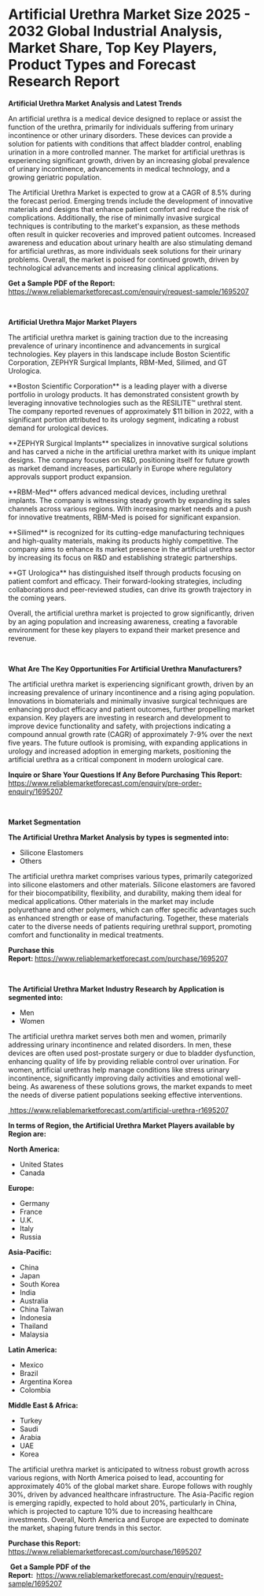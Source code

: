<p><h1>Artificial Urethra Market Size 2025 - 2032 Global Industrial Analysis, Market Share, Top Key Players, Product Types and Forecast Research Report</h1></p><p><strong>Artificial Urethra Market Analysis and Latest Trends</strong></p>
<p><p>An artificial urethra is a medical device designed to replace or assist the function of the urethra, primarily for individuals suffering from urinary incontinence or other urinary disorders. These devices can provide a solution for patients with conditions that affect bladder control, enabling urination in a more controlled manner. The market for artificial urethras is experiencing significant growth, driven by an increasing global prevalence of urinary incontinence, advancements in medical technology, and a growing geriatric population. </p><p>The Artificial Urethra Market is expected to grow at a CAGR of 8.5% during the forecast period. Emerging trends include the development of innovative materials and designs that enhance patient comfort and reduce the risk of complications. Additionally, the rise of minimally invasive surgical techniques is contributing to the market's expansion, as these methods often result in quicker recoveries and improved patient outcomes. Increased awareness and education about urinary health are also stimulating demand for artificial urethras, as more individuals seek solutions for their urinary problems. Overall, the market is poised for continued growth, driven by technological advancements and increasing clinical applications.</p></p>
<p><strong>Get a Sample PDF of the Report:&nbsp;</strong> <a href="https://www.reliablemarketforecast.com/enquiry/request-sample/1695207?utm_campaign=3169&utm_medium=2&utm_source=Github&utm_content=ia&utm_term=13042025&utm_id=artificial-urethra">https://www.reliablemarketforecast.com/enquiry/request-sample/1695207</a></p>
<p>&nbsp;</p>
<p><strong>Artificial Urethra Major Market Players</strong></p>
<p><p>The artificial urethra market is gaining traction due to the increasing prevalence of urinary incontinence and advancements in surgical technologies. Key players in this landscape include Boston Scientific Corporation, ZEPHYR Surgical Implants, RBM-Med, Silimed, and GT Urologica.</p><p>**Boston Scientific Corporation** is a leading player with a diverse portfolio in urology products. It has demonstrated consistent growth by leveraging innovative technologies such as the RESILITE™ urethral stent. The company reported revenues of approximately $11 billion in 2022, with a significant portion attributed to its urology segment, indicating a robust demand for urological devices.</p><p>**ZEPHYR Surgical Implants** specializes in innovative surgical solutions and has carved a niche in the artificial urethra market with its unique implant designs. The company focuses on R&D, positioning itself for future growth as market demand increases, particularly in Europe where regulatory approvals support product expansion.</p><p>**RBM-Med** offers advanced medical devices, including urethral implants. The company is witnessing steady growth by expanding its sales channels across various regions. With increasing market needs and a push for innovative treatments, RBM-Med is poised for significant expansion.</p><p>**Silimed** is recognized for its cutting-edge manufacturing techniques and high-quality materials, making its products highly competitive. The company aims to enhance its market presence in the artificial urethra sector by increasing its focus on R&D and establishing strategic partnerships.</p><p>**GT Urologica** has distinguished itself through products focusing on patient comfort and efficacy. Their forward-looking strategies, including collaborations and peer-reviewed studies, can drive its growth trajectory in the coming years.</p><p>Overall, the artificial urethra market is projected to grow significantly, driven by an aging population and increasing awareness, creating a favorable environment for these key players to expand their market presence and revenue.</p></p>
<p>&nbsp;</p>
<p><strong>What Are The Key Opportunities For Artificial Urethra Manufacturers?</strong></p>
<p><p>The artificial urethra market is experiencing significant growth, driven by an increasing prevalence of urinary incontinence and a rising aging population. Innovations in biomaterials and minimally invasive surgical techniques are enhancing product efficacy and patient outcomes, further propelling market expansion. Key players are investing in research and development to improve device functionality and safety, with projections indicating a compound annual growth rate (CAGR) of approximately 7-9% over the next five years. The future outlook is promising, with expanding applications in urology and increased adoption in emerging markets, positioning the artificial urethra as a critical component in modern urological care.</p></p>
<p><strong>Inquire or Share Your Questions If Any Before Purchasing This Report:</strong> <a href="https://www.reliablemarketforecast.com/enquiry/pre-order-enquiry/1695207?utm_campaign=3169&utm_medium=2&utm_source=Github&utm_content=ia&utm_term=13042025&utm_id=artificial-urethra">https://www.reliablemarketforecast.com/enquiry/pre-order-enquiry/1695207</a></p>
<p>&nbsp;</p>
<p><strong>Market Segmentation</strong></p>
<p><strong>The Artificial Urethra Market Analysis by types is segmented into:</strong></p>
<p><ul><li>Silicone Elastomers</li><li>Others</li></ul></p>
<p><p>The artificial urethra market comprises various types, primarily categorized into silicone elastomers and other materials. Silicone elastomers are favored for their biocompatibility, flexibility, and durability, making them ideal for medical applications. Other materials in the market may include polyurethane and other polymers, which can offer specific advantages such as enhanced strength or ease of manufacturing. Together, these materials cater to the diverse needs of patients requiring urethral support, promoting comfort and functionality in medical treatments.</p></p>
<p><strong>Purchase this Report:&nbsp;</strong><a href="https://www.reliablemarketforecast.com/purchase/1695207?utm_campaign=3169&utm_medium=2&utm_source=Github&utm_content=ia&utm_term=13042025&utm_id=artificial-urethra">https://www.reliablemarketforecast.com/purchase/1695207</a></p>
<p>&nbsp;</p>
<p><strong>The Artificial Urethra Market Industry Research by Application is segmented into:</strong></p>
<p><ul><li>Men</li><li>Women</li></ul></p>
<p><p>The artificial urethra market serves both men and women, primarily addressing urinary incontinence and related disorders. In men, these devices are often used post-prostate surgery or due to bladder dysfunction, enhancing quality of life by providing reliable control over urination. For women, artificial urethras help manage conditions like stress urinary incontinence, significantly improving daily activities and emotional well-being. As awareness of these solutions grows, the market expands to meet the needs of diverse patient populations seeking effective interventions.</p></p>
<p><a href="https://www.reliablemarketforecast.com/artificial-urethra-r1695207?utm_campaign=3169&utm_medium=2&utm_source=Github&utm_content=ia&utm_term=13042025&utm_id=artificial-urethra">&nbsp;https://www.reliablemarketforecast.com/artificial-urethra-r1695207</a></p>
<p><strong>In terms of Region, the Artificial Urethra Market Players available by Region are:</strong></p>
<p>
    <p> <strong> North America: </strong>
        <ul>
            <li>United States</li>
            <li>Canada</li>
        </ul>
        </p> 
    <p> <strong> Europe: </strong>
        <ul>
            <li>Germany</li>
            <li>France</li>
            <li>U.K.</li>
            <li>Italy</li>
            <li>Russia</li>
        </ul>
        </p> 
    <p> <strong> Asia-Pacific: </strong>
        <ul>
            <li>China</li>
            <li>Japan</li>
            <li>South Korea</li>
            <li>India</li>
            <li>Australia</li>
            <li>China Taiwan</li>
            <li>Indonesia</li>
            <li>Thailand</li>
            <li>Malaysia</li>
        </ul>
        </p> 
    <p> <strong> Latin America: </strong>
        <ul>
            <li>Mexico</li>
            <li>Brazil</li>
            <li>Argentina Korea</li>
            <li>Colombia</li>
        </ul>
        </p> 
    <p> <strong> Middle East & Africa: </strong>
        <ul>
            <li>Turkey</li>
            <li>Saudi</li>
            <li>Arabia</li>
            <li>UAE</li>
            <li>Korea</li>
        </ul>
    </p>
    </p>
<p><p>The artificial urethra market is anticipated to witness robust growth across various regions, with North America poised to lead, accounting for approximately 40% of the global market share. Europe follows with roughly 30%, driven by advanced healthcare infrastructure. The Asia-Pacific region is emerging rapidly, expected to hold about 20%, particularly in China, which is projected to capture 10% due to increasing healthcare investments. Overall, North America and Europe are expected to dominate the market, shaping future trends in this sector.</p></p>
<p><strong>Purchase this Report: </strong><a href="https://www.reliablemarketforecast.com/purchase/1695207?utm_campaign=3169&utm_medium=2&utm_source=Github&utm_content=ia&utm_term=13042025&utm_id=artificial-urethra">https://www.reliablemarketforecast.com/purchase/1695207</a></p>
<p>&nbsp;<strong>Get a Sample PDF of the Report:&nbsp;&nbsp;</strong><a href="https://www.reliablemarketforecast.com/enquiry/request-sample/1695207?utm_campaign=3169&utm_medium=2&utm_source=Github&utm_content=ia&utm_term=13042025&utm_id=artificial-urethra">https://www.reliablemarketforecast.com/enquiry/request-sample/1695207</a></p>
<p><strong></strong></p>
<p><p></p><p></p><p></p></p>